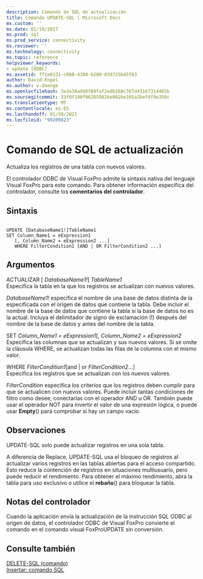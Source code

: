 ```yaml
---
description: Comando de SQL de actualización
title: Comando UPDATE-SQL | Microsoft Docs
ms.custom: ''
ms.date: 01/19/2017
ms.prod: sql
ms.prod_service: connectivity
ms.reviewer: ''
ms.technology: connectivity
ms.topic: reference
helpviewer_keywords:
- update [ODBC]
ms.assetid: ff1e0331-c060-4304-b280-039725b45f63
author: David-Engel
ms.author: v-daenge
ms.openlocfilehash: 3a3e38ad98f69faf2ed6288c767d43167314465b
ms.sourcegitcommit: 33f0f190f962059826e002be165a2bef4f9e350c
ms.translationtype: MT
ms.contentlocale: es-ES
ms.lasthandoff: 01/30/2021
ms.locfileid: "99209823"
---
```

# <a name="update---sql-command"></a>Comando de SQL de actualización
Actualiza los registros de una tabla con nuevos valores.  
  
 El controlador ODBC de Visual FoxPro admite la sintaxis nativa del lenguaje Visual FoxPro para este comando. Para obtener información específica del controlador, consulte los **comentarios del controlador**.  
  
## <a name="syntax"></a>Sintaxis  
  
```  
  
UPDATE [DatabaseName1!]TableName1  
SET Column_Name1 = eExpression1  
   [, Column_Name2 = eExpression2 ...]  
   WHERE FilterCondition1 [AND | OR FilterCondition2 ...]  
```  
  
## <a name="arguments"></a>Argumentos  
 ACTUALIZAR [ *DatabaseName1!*] *TableName1*  
 Especifica la tabla en la que los registros se actualizan con nuevos valores.  
  
 *DatabaseName1!* especifica el nombre de una base de datos distinta de la especificada con el origen de datos que contiene la tabla. Debe incluir el nombre de la base de datos que contiene la tabla si la base de datos no es la actual. Incluya el delimitador de signo de exclamación (!) después del nombre de la base de datos y antes del nombre de la tabla.  
  
 SET *Column_Name1* =  *eExpression1*[, *Column_Name2* =  *eExpression2*  
 Especifica las columnas que se actualizan y sus nuevos valores. Si se omite la cláusula WHERE, se actualizan todas las filas de la columna con el mismo valor.  
  
 WHERE *FilterCondition1*[and &#124; or *FilterCondition2*...]  
 Especifica los registros que se actualizan con los nuevos valores.  
  
 *FilterCondition* especifica los criterios que los registros deben cumplir para que se actualicen con nuevos valores. Puede incluir tantas condiciones de filtro como desee, conectarlas con el operador AND u OR. También puede usar el operador NOT para invertir el valor de una expresión lógica, o puede usar **Empty**() para comprobar si hay un campo vacío.  
  
## <a name="remarks"></a>Observaciones  
 UPDATE-SQL solo puede actualizar registros en una sola tabla.  
  
 A diferencia de Replace, UPDATE-SQL usa el bloqueo de registros al actualizar varios registros en las tablas abiertas para el acceso compartido. Esto reduce la contención de registros en situaciones multiusuario, pero puede reducir el rendimiento. Para obtener el máximo rendimiento, abra la tabla para uso exclusivo o utilice el **rebaño**() para bloquear la tabla.  
  
## <a name="driver-remarks"></a>Notas del controlador  
 Cuando la aplicación envía la actualización de la instrucción SQL ODBC al origen de datos, el controlador ODBC de Visual FoxPro convierte el comando en el comando visual FoxProUPDATE sin conversión.  
  
## <a name="see-also"></a>Consulte también  
 [DELETE-SQL (comando)](../../odbc/microsoft/delete-sql-command.md)   
 [Insertar: comando SQL](../../odbc/microsoft/insert-sql-command.md)
